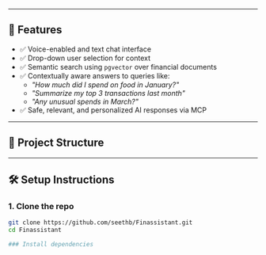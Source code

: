 
---

## 🚀 Features

- ✅ Voice-enabled and text chat interface
- ✅ Drop-down user selection for context
- ✅ Semantic search using `pgvector` over financial documents
- ✅ Contextually aware answers to queries like:
  - *"How much did I spend on food in January?"*
  - *"Summarize my top 3 transactions last month"*
  - *"Any unusual spends in March?"*
- ✅ Safe, relevant, and personalized AI responses via MCP

---

## 📁 Project Structure


---

## 🛠️ Setup Instructions

### 1. Clone the repo

```bash
git clone https://github.com/seethb/Finassistant.git
cd Finassistant

### Install dependencies


